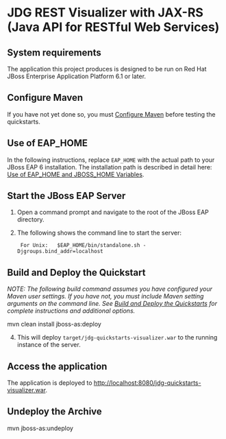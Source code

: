 JDG REST Visualizer with JAX-RS (Java API for RESTful Web Services)
===================================================================


System requirements
-------------------

The application this project produces is designed to be run on Red Hat JBoss Enterprise Application Platform 6.1 or later.
 
Configure Maven
---------------

If you have not yet done so, you must [Configure Maven](https://github.com/jboss-developer/jboss-developer-shared-resources/blob/master/guides/CONFIGURE_MAVEN.md#configure-maven-to-build-and-deploy-the-quickstarts) before testing the quickstarts.


Use of EAP_HOME
---------------

In the following instructions, replace `EAP_HOME` with the actual path to your JBoss EAP 6 installation. The installation path is described in detail here: [Use of EAP_HOME and JBOSS_HOME Variables](https://github.com/jboss-developer/jboss-developer-shared-resources/blob/master/guides/USE_OF_EAP_HOME.md#use-of-eap_home-and-jboss_home-variables).


Start the JBoss EAP Server
-------------------------

1. Open a command prompt and navigate to the root of the JBoss EAP directory.
2. The following shows the command line to start the server:

        For Unix:   $EAP_HOME/bin/standalone.sh -Djgroups.bind_addr=localhost
 
Build and Deploy the Quickstart
-------------------------

_NOTE: The following build command assumes you have configured your Maven user settings. If you have not, you must include Maven setting arguments on the command line. See [Build and Deploy the Quickstarts](https://github.com/jboss-developer/jboss-developer-shared-resources/blob/master/guides/BUILD_AND_DEPLOY.md#build-and-deploy-the-quickstarts) for complete instructions and additional options._

mvn clean install jboss-as:deploy

4. This will deploy `target/jdg-quickstarts-visualizer.war` to the running instance of the server.


Access the application 
---------------------

The application is deployed to <http://localhost:8080/jdg-quickstarts-visualizer.war>.


Undeploy the Archive
--------------------

mvn jboss-as:undeploy